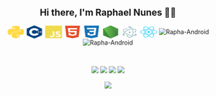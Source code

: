 <div class="title" align="center">
  <h2> Hi there, I'm Raphael Nunes 👋😎 </h2>
</div>
<!-- 
<br>
<div class="info" align="center">
  <a href="https://github.com/raphaelnunes67">
  <img height="150em" src="https://github-readme-stats.vercel.app/api/top-langs/?username=raphaelnunes67&layout=compact&langs_count=7&theme=merko"/>
  <img height="150em" src="https://github-readme-stats.vercel.app/api?username=raphaelnunes67&show_icons=true&theme=merko&include_all_commits=true&count_private=true"/>
</div> 
<br>
  -->
<div class="tecnology" align="center" style="display: inline_block">
    <img align="center" alt="Rapha-Python" height="30" width="40" src="https://raw.githubusercontent.com/devicons/devicon/master/icons/python/python-plain.svg">
    <img align="center" alt="Rapha-Cplusplus" height="30" width="40" src="https://raw.githubusercontent.com/devicons/devicon/master/icons/cplusplus/cplusplus-plain.svg"> 
    <img align="center" alt="Rapha-Js" height="30" width="40" src="https://raw.githubusercontent.com/devicons/devicon/master/icons/javascript/javascript-plain.svg">
    <img align="center" alt="Rapha-Html5" height="30" width="40" src="https://raw.githubusercontent.com/devicons/devicon/master/icons/html5/html5-plain.svg"> 
    <img align="center" alt="Rapha-Css3" height="30" width="40" src="https://raw.githubusercontent.com/devicons/devicon/master/icons/css3/css3-plain.svg">
    <img align="center" alt="Rapha-Nodejs" height="30" width="40" src="https://raw.githubusercontent.com/devicons/devicon/master/icons/nodejs/nodejs-original.svg">
    <img align="center" alt="Rapha-Electron" height="30" width="40" src="https://raw.githubusercontent.com/devicons/devicon/master/icons/electron/electron-original.svg">
    <img align="center" alt="Rapha-React" height="30" width="40" src="https://raw.githubusercontent.com/devicons/devicon/master/icons/react/react-original.svg">
    <img align="center" alt="Rapha-Android" height="25" width="25" src="https://avatars0.githubusercontent.com/u/983927?v=3&s=400">
  <img align="center" alt="Rapha-Android" height="35" width="35" src="https://playwright.dev/img/playwright-logo.svg">
</div>
  
 ##
  
  <div class="social-media" align="center"><br>
    <a href="https://www.linkedin.com/in/raphaelnunes67/" target="_blank"><img src="https://img.shields.io/badge/-LinkedIn-%230077B5?style=for-the-badge&logo=linkedin&logoColor=white" target="_blank"></a>
    <a href="https://www.instagram.com/rphlnns/" target="_blank"><img src="https://img.shields.io/badge/-Instagram-%23E4405F?style=for-the-badge&logo=instagram&logoColor=white" target="_blank"></a>
  <a href = "mailto:raphaelnunes67@gmail.com"><img src="https://img.shields.io/badge/-Gmail-%23333?style=for-the-badge&logo=gmail&logoColor=white" target="_blank"></a>
  <a href="https://twitter.com/raphaelnunes67" target="_blank"><img src="https://img.shields.io/badge/Twitter-1DA1F2?style=for-the-badge&logo=twitter&logoColor=white" target="_blank"></a>
    <br><br>
<div align="center">
 <img src="https://media.giphy.com/media/iIqmM5tTjmpOB9mpbn/giphy.gif" />
</div>

<!--
**raphaelnunes67/raphaelnunes67** is a ✨ _special_ ✨ repository because its `README.md` (this file) appears on your GitHub profile.

Here are some ideas to get you started:

- 🔭 I’m currently working on ...
- 🌱 I’m currently learning ...
- 👯 I’m looking to collaborate on ...
- 🤔 I’m looking for help with ...
- 💬 Ask me about ...
- 📫 How to reach me: ...
- 😄 Pronouns: ...
- ⚡ Fun fact: ...
-->
